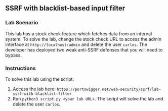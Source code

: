 ## SSRF with blacklist-based input filter
### Lab Scenario
This lab has a stock check feature which fetches data from an internal system.
To solve the lab, change the stock check URL to access the admin interface at `http://localhost/admin` and delete the user `carlos`.
The developer has deployed two weak anti-SSRF defenses that you will need to bypass.

### Instructions
To solve this lab using the script:
1. Access the lab here: `https://portswigger.net/web-security/ssrf/lab-ssrf-with-blacklist-filter`
2. Run `python3 script.py <your lab URL>`. The script will solve the lab and delete the user `carlos`.